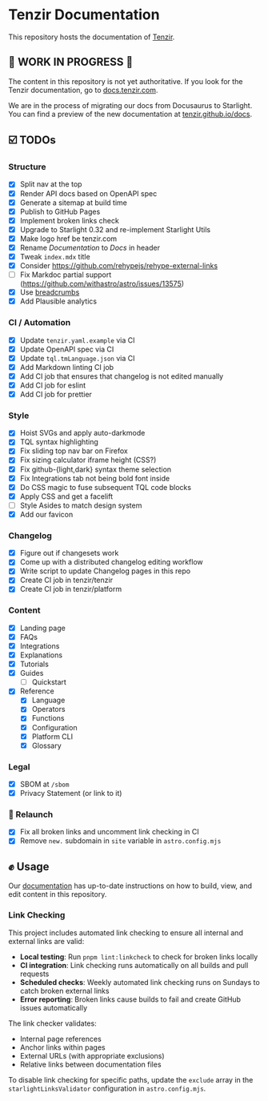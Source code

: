 # Tenzir Documentation

This repository hosts the documentation of [Tenzir](https://tenzir.com).

## 🚧 WORK IN PROGRESS 🚧

The content in this repository is not yet authoritative. If you look for the
Tenzir documentation, go to [docs.tenzir.com](https://docs.tenzir.com).

We are in the process of migrating our docs from Docusaurus to Starlight. You
can find a preview of the new documentation at
[tenzir.github.io/docs](https://tenzir.github.io/docs).

## ☑️ TODOs

### Structure

- [x] Split nav at the top
- [x] Render API docs based on OpenAPI spec
- [x] Generate a sitemap at build time
- [x] Publish to GitHub Pages
- [x] Implement broken links check
- [x] Upgrade to Starlight 0.32 and re-implement Starlight Utils
- [x] Make logo href be tenzir.com
- [x] Rename _Documentation_ to _Docs_ in header
- [x] Tweak `index.mdx` title
- [x] Consider https://github.com/rehypejs/rehype-external-links
- [ ] Fix Markdoc partial support (https://github.com/withastro/astro/issues/13575)
- [x] Use [breadcrumbs](https://docs.astro-breadcrumbs.kasimir.dev/)
- [x] Add Plausible analytics

### CI / Automation

- [x] Update `tenzir.yaml.example` via CI
- [x] Update OpenAPI spec via CI
- [x] Update `tql.tmLanguage.json` via CI
- [x] Add Markdown linting CI job
- [x] Add CI job that ensures that changelog is not edited manually
- [x] Add CI job for eslint
- [x] Add CI job for prettier

### Style

- [x] Hoist SVGs and apply auto-darkmode
- [x] TQL syntax highlighting
- [x] Fix sliding top nav bar on Firefox
- [x] Fix sizing calculator iframe height (CSS?)
- [x] Fix github-{light,dark} syntax theme selection
- [x] Fix Integrations tab not being bold font inside
- [x] Do CSS magic to fuse subsequent TQL code blocks
- [x] Apply CSS and get a facelift
- [ ] Style Asides to match design system
- [x] Add our favicon

### Changelog

- [x] Figure out if changesets work
- [x] Come up with a distributed changelog editing workflow
- [x] Write script to update Changelog pages in this repo
- [x] Create CI job in tenzir/tenzir
- [x] Create CI job in tenzir/platform

### Content

- [x] Landing page
- [x] FAQs
- [x] Integrations
- [x] Explanations
- [x] Tutorials
- [x] Guides
  - [ ] Quickstart
- [x] Reference
  - [x] Language
  - [x] Operators
  - [x] Functions
  - [x] Configuration
  - [x] Platform CLI
  - [x] Glossary

### Legal

- [x] SBOM at `/sbom`
- [x] Privacy Statement (or link to it)

### 🚀 Relaunch

- [x] Fix all broken links and uncomment link checking in CI
- [x] Remove `new.` subdomain in `site` variable in `astro.config.mjs`

## ✊ Usage

Our
[documentation](https://docs.tenzir.com/guides/contribution/documentation/)
has up-to-date instructions on how to build, view, and edit content in this
repository.

### Link Checking

This project includes automated link checking to ensure all internal and external links are valid:

- **Local testing**: Run `pnpm lint:linkcheck` to check for broken links locally
- **CI integration**: Link checking runs automatically on all builds and pull requests
- **Scheduled checks**: Weekly automated link checking runs on Sundays to catch broken external links
- **Error reporting**: Broken links cause builds to fail and create GitHub issues automatically

The link checker validates:

- Internal page references
- Anchor links within pages
- External URLs (with appropriate exclusions)
- Relative links between documentation files

To disable link checking for specific paths, update the `exclude` array in the `starlightLinksValidator` configuration in `astro.config.mjs`.
